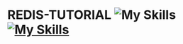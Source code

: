 # REDIS-TUTORIAL ![My Skills](https://simpleskill.icons.workers.dev/svg?i=redis) [![My Skills](https://skillicons.dev/icons?i=redis)](https://skillicons.dev)

